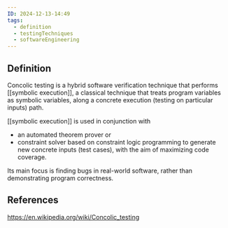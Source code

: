```yaml
---
ID: 2024-12-13-14:49
tags:
  - definition
  - testingTechniques
  - softwareEngineering
---
```

## Definition

Concolic testing is a hybrid software verification technique that performs [[symbolic execution]], a classical technique that treats program variables as symbolic variables, along a concrete execution (testing on particular inputs) path. 

[[symbolic execution]] is used in conjunction with
- an automated theorem prover or
- constraint solver based on constraint logic programming
to generate new concrete inputs (test cases), with the aim of maximizing code coverage. 

Its main focus is finding bugs in real-world software, rather than demonstrating program correctness.

## References
https://en.wikipedia.org/wiki/Concolic_testing